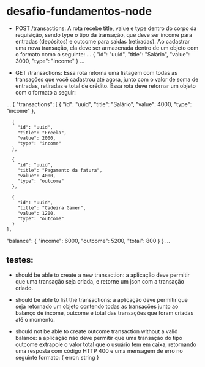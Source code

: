 # desafio-fundamentos-node
- POST /transactions: A rota recebe title, value e type dentro do corpo da requisição, sendo type o tipo da transação, que deve ser income para entradas (depósitos) e outcome para saidas (retiradas). Ao cadastrar uma nova transação, ela deve ser armazenada dentro de um objeto com o formato como o seguinte:
...
{
  "id": "uuid",
  "title": "Salário",
  "value": 3000,
  "type": "income"
}
...

- GET /transactions: Essa rota retorna uma listagem com todas as transações que você cadastrou até agora, junto com o valor de soma de entradas, retiradas e total de crédito. Essa rota deve retornar um objeto com o formato a seguir:

...
  {
  "transactions":
    [
      {
        "id": "uuid",
        "title": "Salário",
        "value": 4000,
        "type": "income"
      },

      {
        "id": "uuid",
        "title": "Freela",
        "value": 2000,
        "type": "income"
      },

      {
        "id": "uuid",
        "title": "Pagamento da fatura",
        "value": 4000,
        "type": "outcome"
      },

      {
        "id": "uuid",
        "title": "Cadeira Gamer",
        "value": 1200,
        "type": "outcome"
      }
    ],
  "balance":
    {
      "income": 6000,
      "outcome": 5200,
      "total": 800
    }
  }
...


## testes:

- should be able to create a new transaction: a aplicação deve permitir que uma transação seja criada, e retorne um json com a transação criado.

- should be able to list the transactions: a aplicação deve permitir que seja retornado um objeto contendo todas as transações junto ao balanço de income, outcome e total das transações que foram criadas até o momento.

- should not be able to create outcome transaction without a valid balance: a aplicação não deve permitir que uma transação do tipo outcome extrapole o valor total que o usuário tem em caixa, retornando uma resposta com código HTTP 400 e uma mensagem de erro no seguinte formato: { error: string }
